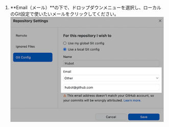1. **Email（メール）**の下で、ドロップダウンメニューを選択し、ローカルのGit設定で使いたいメールをクリックしてください。 ![ローカルのGit設定の名前フィールド](/assets/images/help/desktop/local-config-email.png)
